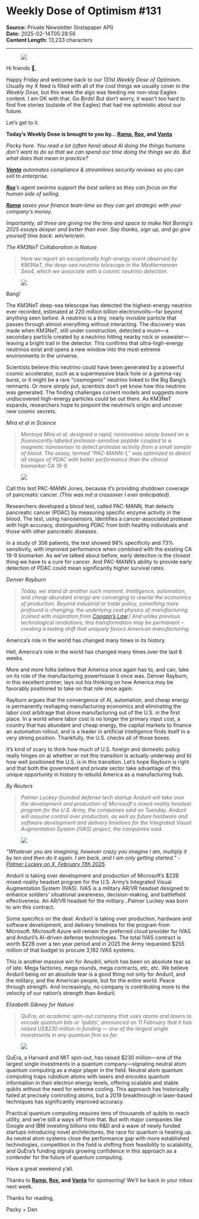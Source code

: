 # Weekly Dose of Optimism #131

**Source:** Private Newsletter (Instapaper API)  
**Date:** 2025-02-14T05:28:56  
**Content Length:** 13,233 characters

---

<div><div><figure><a href="https://substack.com/redirect/98a024a5-71a3-40bb-ad3c-9a85667e6fbd?j=eyJ1IjoiOXAwZ3QifQ.gb8J5T7GnA_ZlNuaMZjmlXXepKbqOsa8-6m8ExkRNpU"><img src="https://substackcdn.com/image/fetch/w_1100,c_limit,f_auto,q_auto:good,fl_progressive:steep/https%3A%2F%2Fsubstack-post-media.s3.amazonaws.com%2Fpublic%2Fimages%2F490cb56c-0822-4959-b33a-c5247627d0f0_1200x600.png"></a></figure></div><p>Hi friends 👋,</p><p><span>Happy Friday and welcome back to our 131st </span><em>Weekly Dose of Optimism. </em><span>Usually my X feed is filled with all of the cool things we usually cover in the </span><em>Weekly Dose, </em><span>but this week the algo was feeding me non-stop Eagles content. I am OK with that. Go Birds! But don’t worry, it wasn’t too hard to find five stories (outside of the Eagles) that had me optimistic about our future.</span></p><p>Let’s get to it.</p><p><strong><span>Today’s Weekly Dose is brought to you by… </span><a href="https://substack.com/redirect/c7fabeeb-924d-4427-b336-89a5ae933e1a?j=eyJ1IjoiOXAwZ3QifQ.gb8J5T7GnA_ZlNuaMZjmlXXepKbqOsa8-6m8ExkRNpU">Ramp</a><span>, </span><a href="https://substack.com/redirect/a5f29d98-5257-4897-9661-1127f2215d07?j=eyJ1IjoiOXAwZ3QifQ.gb8J5T7GnA_ZlNuaMZjmlXXepKbqOsa8-6m8ExkRNpU">Rox</a><span>, and </span><a href="https://substack.com/redirect/b5a118be-adcc-41be-a875-69d09dd725f8?j=eyJ1IjoiOXAwZ3QifQ.gb8J5T7GnA_ZlNuaMZjmlXXepKbqOsa8-6m8ExkRNpU">Vanta</a></strong></p><p><em>Packy here. You read a lot (often here) about AI doing the things humans don’t want to do so that we can spend our time doing the things we do. But what does that mean in practice? </em></p><p><em><strong><a href="https://substack.com/redirect/b5a118be-adcc-41be-a875-69d09dd725f8?j=eyJ1IjoiOXAwZ3QifQ.gb8J5T7GnA_ZlNuaMZjmlXXepKbqOsa8-6m8ExkRNpU">Vanta</a></strong><span> automates compliance &amp; streamlines security reviews so you can sell to enterprise.</span></em></p><p><em><strong><a href="https://substack.com/redirect/a5f29d98-5257-4897-9661-1127f2215d07?j=eyJ1IjoiOXAwZ3QifQ.gb8J5T7GnA_ZlNuaMZjmlXXepKbqOsa8-6m8ExkRNpU">Rox</a></strong><span>’s agent swarms support the best sellers so they can focus on the human side of selling. </span></em></p><p><em><strong><a href="https://substack.com/redirect/c7fabeeb-924d-4427-b336-89a5ae933e1a?j=eyJ1IjoiOXAwZ3QifQ.gb8J5T7GnA_ZlNuaMZjmlXXepKbqOsa8-6m8ExkRNpU">Ramp</a></strong><span> saves your finance team time so they can get strategic with your company’s money.</span></em></p><p><em>Importantly, all three are giving me the time and space to make Not Boring’s 2025 essays deeper and better than ever. Say thanks, sign up, and go give yourself time back: win/win/win.</em></p><p><em>The KM3NeT Collaboration in Nature</em></p><blockquote><p><em>Here we report an exceptionally high-energy event observed by KM3NeT, the deep-sea neutrino telescope in the Mediterranean Sea4, which we associate with a cosmic neutrino detection.</em></p></blockquote><div><figure><a href="https://substack.com/redirect/d41bc67b-5e96-47cd-aeb4-71d9e49bb12d?j=eyJ1IjoiOXAwZ3QifQ.gb8J5T7GnA_ZlNuaMZjmlXXepKbqOsa8-6m8ExkRNpU"><img src="https://substackcdn.com/image/fetch/w_1100,c_limit,f_auto,q_auto:good,fl_progressive:steep/https%3A%2F%2Fsubstack-post-media.s3.amazonaws.com%2Fpublic%2Fimages%2F0e70479c-20be-482a-b89d-89391402bede_600x400.jpeg"></a></figure></div><p>Bang!</p><p>The KM3NeT deep-sea telescope has detected the highest-energy neutrino ever recorded, estimated at 220 million billion electronvolts—far beyond anything seen before. A neutrino is a tiny, nearly invisible particle that passes through almost everything without interacting. The discovery was made when KM3NeT, still under construction, detected a muon—a secondary particle created by a neutrino hitting nearby rock or seawater—leaving a bright trail in the detector. This confirms that ultra-high-energy neutrinos exist and opens a new window into the most extreme environments in the universe.</p><p>Scientists believe this neutrino could have been generated by a powerful cosmic accelerator, such as a supermassive black hole or a gamma-ray burst, or it might be a rare "cosmogenic" neutrino linked to the Big Bang’s remnants. Or more simply put, scientists don’t yet know how this neutrino was generated. The finding challenges current models and suggests more undiscovered high-energy particles could be out there. As KM3NeT expands, researchers hope to pinpoint the neutrino’s origin and uncover new cosmic secrets.</p><p><em>Mira et al in Science</em></p><blockquote><p><em>Montoya Mira et al. designed a rapid, noninvasive assay based on a fluorescently labeled protease-sensitive peptide coupled to a magnetic nanosensor to detect protease activity from a small sample of blood. The assay, termed “PAC-MANN-1,” was optimized to detect all stages of PDAC with better performance than the clinical biomarker CA 19-9.</em></p></blockquote><div><figure><a href="https://substack.com/redirect/ecd775c0-e89e-4460-b7af-86614ceeb0a8?j=eyJ1IjoiOXAwZ3QifQ.gb8J5T7GnA_ZlNuaMZjmlXXepKbqOsa8-6m8ExkRNpU"><img src="https://substackcdn.com/image/fetch/w_1100,c_limit,f_auto,q_auto:good,fl_progressive:steep/https%3A%2F%2Fsubstack-post-media.s3.amazonaws.com%2Fpublic%2Fimages%2Fe5dd511d-e24c-4445-86e6-116efbe1d145_767x511.jpeg"></a></figure></div><p><span>Call this test PAC-MANN Jones, because it’s providing shutdown coverage of pancreatic cancer. </span><em>(This was not a crossover I ever anticipated).</em></p><p>Researchers developed a blood test, called PAC-MANN, that detects pancreatic cancer (PDAC) by measuring specific enzyme activity in the blood. The test, using nanosensors, identifies a cancer-associated protease with high accuracy, distinguishing PDAC from both healthy individuals and those with other pancreatic diseases. </p><p>In a study of 356 patients, the test showed 98% specificity and 73% sensitivity, with improved performance when combined with the existing CA 19-9 biomarker. As we’ve talked about before, early detection is the closest thing we have to a cure for cancer. And PAC-MANN’s ability to provide early detection of PDAC could mean significantly higher survival rates.</p><p><em>Denver Rayburn</em></p><blockquote><p><em><span>Today, we stand at another such moment. Intelligence, automation, and cheap abundant energy are converging to rewrite the economics of production. Beyond industrial or trade policy, something more profound is changing: the underlying cost physics of manufacturing (coined with inspiration from </span><a href="https://substack.com/redirect/5e9aacbd-deff-4d27-873e-04cc88784a48?j=eyJ1IjoiOXAwZ3QifQ.gb8J5T7GnA_ZlNuaMZjmlXXepKbqOsa8-6m8ExkRNpU">Coogan’s Law</a><span>.) And unlike previous technological revolutions, this transformation may be permanent – creating a lasting shift that uniquely favors American manufacturing.</span></em></p></blockquote><p>America’s role in the world has changed many times in its history.</p><p>Hell, America’s role in the world has changed many times over the last 6 weeks.</p><p>More and more folks believe that America once again has to, and can, take on its role of the manufacturing powerhouse it once was. Denver Rayburn, in this excellent primer, lays out his thinking on how America may be favorably positioned to take on that role once again.</p><p>Rayburn argues that the convergence of AI, automation, and cheap energy is permanently reshaping manufacturing economics and eliminating the labor cost arbitrage that drove manufacturing out of the U.S. in the first place. In a world where labor cost is no longer the primary input cost, a country that has abundant and cheap energy, the capital markets to finance an automation rollout, and is a leader in artificial intelligence finds itself in a very strong position. Thankfully, the U.S. checks all of those boxes.</p><p>It’s kind of scary to think how much of U.S. foreign and domestic policy really hinges on a) whether or not this transition is actually underway and b) how well positioned the U.S. is in this transition. Let’s hope Rayburn is right and that both the government and private sector take advantage of this unique opportunity in history to rebuild America as a manufacturing hub.</p><p><em>By Reuters</em></p><blockquote><p><em>Palmer Luckey-founded defense tech startup Anduril will take over the development and production of Microsoft's mixed-reality headset program for the U.S. Army, the companies said on Tuesday. Anduril will assume control over production, as well as future hardware and software development and delivery timelines for the Integrated Visual Augmentation System (IVAS) project, the companies said.</em></p></blockquote><div><figure><a href="https://substack.com/redirect/b0507dca-063a-481d-a06e-38c081f739fa?j=eyJ1IjoiOXAwZ3QifQ.gb8J5T7GnA_ZlNuaMZjmlXXepKbqOsa8-6m8ExkRNpU"><img src="https://substackcdn.com/image/fetch/w_1100,c_limit,f_auto,q_auto:good,fl_progressive:steep/https%3A%2F%2Fsubstack-post-media.s3.amazonaws.com%2Fpublic%2Fimages%2Fd5a7ae9e-3884-4a88-b433-9733a20e4c31_819x1024.jpeg"></a></figure></div><p><em><span>“Whatever you are imagining, however crazy you imagine I am, multiply it by ten and then do it again. I am back, and I am only getting started.” - </span><a href="https://substack.com/redirect/3c86679e-ac62-4c91-a32d-92c8168ef59f?j=eyJ1IjoiOXAwZ3QifQ.gb8J5T7GnA_ZlNuaMZjmlXXepKbqOsa8-6m8ExkRNpU">Palmer Luckey on X, February 11th 2025</a><span>.</span></em></p><p>Anduril is taking over development and production of Microsoft’s $22B mixed-reality headset program for the U.S. Army’s Integrated Visual Augmentation System (IVAS). IVAS is a military AR/VR headset designed to enhance soldiers' situational awareness, decision-making, and battlefield effectiveness. An AR/VR headset for the military…Palmer Luckey was born to win this contract.</p><p>Some specifics on the deal: Anduril is taking over production, hardware and software development, and delivery timelines for the program from Microsoft. Microsoft Azure will remain the preferred cloud provider for IVAS and Anduril’s AI-driven defense technologies. The total IVAS contract is worth $22B over a ten year period and in 2025 the Army requested $255 million of that budget to procure 3,162 IVAS systems.</p><p>This is another massive win for Anudril, which has been on absolute tear as of late. Mega factories, mega rounds, mega contracts, etc, etc. We believe Anduril being on an absolute tear is a good thing not only for Anduril, and the military, and the American people, but for the entire world. Peace through strength. And increasingly, no company is contributing more to the velocity of our nation’s strength than Anduril.</p><p><em>Elizabeth Gibney for Nature</em></p><blockquote><p><em>QuEra, an academic spin-out company that uses atoms and lasers to encode quantum bits or ‘qubits’, announced on 11 February that it has raised US$230 million in funding — one of the largest single investments in any quantum firm so far.</em></p></blockquote><div><figure><a href="https://substack.com/redirect/8eaa8662-b268-4b43-9315-dd93d732a900?j=eyJ1IjoiOXAwZ3QifQ.gb8J5T7GnA_ZlNuaMZjmlXXepKbqOsa8-6m8ExkRNpU"><img src="https://substackcdn.com/image/fetch/w_1100,c_limit,f_auto,q_auto:good,fl_progressive:steep/https%3A%2F%2Fsubstack-post-media.s3.amazonaws.com%2Fpublic%2Fimages%2F65d6a560-3cf7-4cc1-8b78-4e06b699f912_767x491.jpeg"></a></figure></div><p>QuEra, a Harvard and MIT spin-out, has raised $230 million—one of the largest single investments in a quantum company—signaling neutral atom quantum computing as a major player in the field. Neutral atom quantum computing traps rubidium atoms with lasers and encodes quantum information in their electron energy levels, offering scalable and stable qubits without the need for extreme cooling. This approach has historically failed at precisely controlling atoms, but a 2019 breakthrough in laser-based techniques has significantly improved accuracy.</p><p>Practical quantum computing requires tens of thousands of qubits to reach utility, and we’re still a ways off from that. But with major companies like Google and IBM investing billions into R&amp;D and a wave of newly funded startups introducing novel architectures, the race for quantum is heating up. As neutral atom systems close the performance gap with more established technologies, competition in the field is shifting from feasibility to scalability, and QuEra’s funding signals growing confidence in this approach as a contender for the future of quantum computing.</p><p>Have a great weekend y’all.</p><p><span>Thanks to </span><strong><a href="https://substack.com/redirect/c7fabeeb-924d-4427-b336-89a5ae933e1a?j=eyJ1IjoiOXAwZ3QifQ.gb8J5T7GnA_ZlNuaMZjmlXXepKbqOsa8-6m8ExkRNpU">Ramp</a><span>, </span><a href="https://substack.com/redirect/a5f29d98-5257-4897-9661-1127f2215d07?j=eyJ1IjoiOXAwZ3QifQ.gb8J5T7GnA_ZlNuaMZjmlXXepKbqOsa8-6m8ExkRNpU">Rox</a><span>, and </span><a href="https://substack.com/redirect/b5a118be-adcc-41be-a875-69d09dd725f8?j=eyJ1IjoiOXAwZ3QifQ.gb8J5T7GnA_ZlNuaMZjmlXXepKbqOsa8-6m8ExkRNpU">Vanta</a></strong><span> for sponsoring! We’ll be back in your inbox next week.</span></p><p>Thanks for reading,</p><p>Packy + Dan</p></div>
